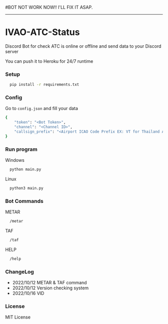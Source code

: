 #BOT NOT WORK NOW!! I'LL FIX IT ASAP.
<hr>

# IVAO-ATC-Status
Discord Bot for check ATC is online or offline and send data to your Discord server

You can push it to Heroku for 24/7 runtime

### Setup
```bash
  pip install -r requirements.txt
```
### Config 
Go to <code>config.json</code> and fill your data
```bash
{
    "token": "<Bot Token>",
    "channel": "<Channel ID>",
    "callsign_prefix": "<Airport ICAO Code Prefix EX: VT for Thailand Airport>"
}
```

### Run program
Windows
```bash
  python main.py
```

Linux
```bash
  python3 main.py
```

### Bot Commands
METAR
```bash
  /metar
```
TAF
```bash
  /taf
```
HELP
```bash
  /help
```

### ChangeLog
- 2022/10/12 METAR & TAF command
- 2022/10/12 Version checking system
- 2022/10/16 VID

### License
MIT License
